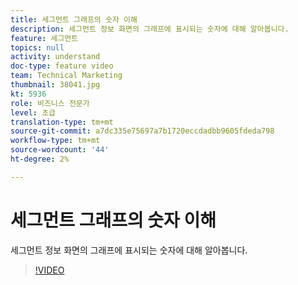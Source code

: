 ```yaml
---
title: 세그먼트 그래프의 숫자 이해
description: 세그먼트 정보 화면의 그래프에 표시되는 숫자에 대해 알아봅니다.
feature: 세그먼트
topics: null
activity: understand
doc-type: feature video
team: Technical Marketing
thumbnail: 38041.jpg
kt: 5936
role: 비즈니스 전문가
level: 초급
translation-type: tm+mt
source-git-commit: a7dc335e75697a7b1720eccdadbb9605fdeda798
workflow-type: tm+mt
source-wordcount: '44'
ht-degree: 2%

---
```



# 세그먼트 그래프의 숫자 이해

세그먼트 정보 화면의 그래프에 표시되는 숫자에 대해 알아봅니다.

>[!VIDEO](https://video.tv.adobe.com/v/38041/?quality=12&learn=on)
